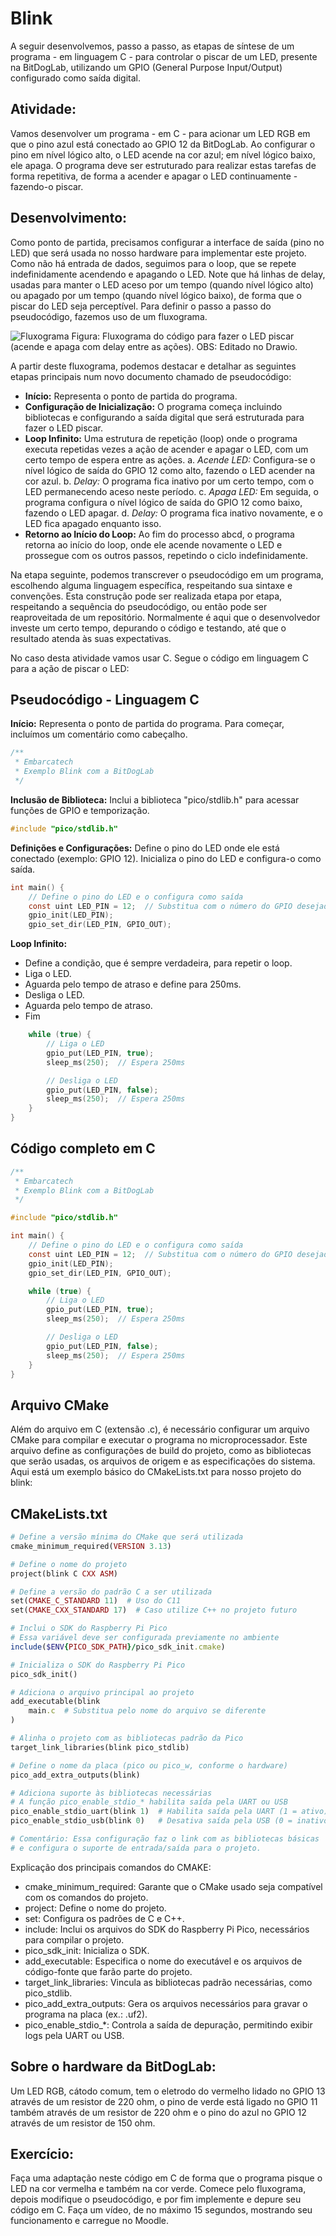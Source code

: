 # Blink
A seguir desenvolvemos, passo a passo,  as etapas de síntese de um programa - em linguagem C - para controlar o piscar de um LED, presente na BitDogLab, utilizando um GPIO (General Purpose Input/Output) configurado como saída digital.
 
## Atividade: 
Vamos desenvolver um programa - em C - para acionar um LED RGB em que o pino azul está conectado ao GPIO 12 da BitDogLab. Ao configurar o pino em nível lógico alto, o LED acende na cor azul; em nível lógico baixo, ele apaga. O programa deve ser estruturado para realizar estas tarefas de forma repetitiva, de forma a acender e apagar o LED continuamente - fazendo-o piscar.

## Desenvolvimento:
Como ponto de partida, precisamos configurar a interface de saída (pino no LED) que será usada no nosso hardware para implementar este projeto. Como não há entrada de dados, seguimos para o loop, que se repete indefinidamente acendendo e apagando o LED.
Note que há linhas de delay, usadas para manter o LED aceso por um tempo (quando nível lógico alto) ou apagado por um tempo (quando nível lógico baixo), de forma que o piscar do LED seja perceptível.
Para definir o passo a passo do pseudocódigo, fazemos uso de um fluxograma.

![Fluxograma](images/blink-fluxograma.png)
Figura: Fluxograma do código para fazer o LED piscar (acende e apaga com delay entre as ações). OBS: Editado no Drawio.

A partir deste fluxograma, podemos destacar e detalhar as seguintes etapas principais num novo documento chamado de pseudocódigo:

- **Início:** Representa o ponto de partida do programa.
- **Configuração de Inicialização:** O programa começa incluindo bibliotecas e configurando a saída digital que será estruturada para fazer o LED piscar.
- **Loop Infinito:** Uma estrutura de repetição (loop) onde o programa executa repetidas vezes a ação de acender e apagar o LED, com um certo tempo de espera entre as ações.
a.  *Acende LED:* Configura-se o nível lógico de saída do GPIO 12 como alto, fazendo o LED acender na cor azul.
b.  *Delay:* O programa fica inativo por um certo tempo, com o LED permanecendo aceso neste período.
c.  *Apaga LED:* Em seguida, o programa configura o nível lógico de saída do GPIO 12 como baixo, fazendo o LED apagar.
d.  *Delay:* O programa fica inativo novamente, e o LED fica apagado enquanto isso.
- **Retorno ao Início do Loop:** Ao fim do processo abcd, o programa retorna ao início do loop, onde ele acende novamente o LED e prossegue com os outros passos, repetindo o ciclo indefinidamente.

Na etapa seguinte, podemos transcrever o pseudocódigo em um programa, escolhendo alguma linguagem específica, respeitando sua sintaxe e convenções. Esta construção pode ser realizada etapa por etapa, respeitando a sequência do pseudocódigo, ou então pode ser reaproveitada de um repositório. Normalmente é aqui que o desenvolvedor investe um certo tempo, depurando o código e testando, até que o resultado atenda às suas expectativas.

No caso desta atividade vamos usar C. Segue o código em linguagem C para a ação de piscar o LED:

## Pseudocódigo - Linguagem C

**Início:** Representa o ponto de partida do programa. Para começar, incluímos um comentário como cabeçalho.

```c
/**
 * Embarcatech 
 * Exemplo Blink com a BitDogLab
 */
```

**Inclusão de Biblioteca:** Inclui a biblioteca "pico/stdlib.h" para acessar funções de GPIO e temporização.

```c
#include "pico/stdlib.h"
```

**Definições e Configurações:** Define o pino do LED onde ele está conectado (exemplo: GPIO 12). Inicializa o pino do LED e configura-o como saída.

```c
int main() {
    // Define o pino do LED e o configura como saída
    const uint LED_PIN = 12;  // Substitua com o número do GPIO desejado
    gpio_init(LED_PIN);
    gpio_set_dir(LED_PIN, GPIO_OUT);
```

**Loop Infinito:**
- Define a condição, que é sempre verdadeira, para repetir o loop.
- Liga o LED.
- Aguarda pelo tempo de atraso e define para 250ms.
- Desliga o LED.
- Aguarda pelo tempo de atraso.
- Fim

```c
    while (true) {
        // Liga o LED
        gpio_put(LED_PIN, true);
        sleep_ms(250);  // Espera 250ms

        // Desliga o LED
        gpio_put(LED_PIN, false);
        sleep_ms(250);  // Espera 250ms
    }
}
```

## Código completo em C

```c
/**
 * Embarcatech 
 * Exemplo Blink com a BitDogLab
 */

#include "pico/stdlib.h"

int main() {
    // Define o pino do LED e o configura como saída
    const uint LED_PIN = 12;  // Substitua com o número do GPIO desejado
    gpio_init(LED_PIN);
    gpio_set_dir(LED_PIN, GPIO_OUT);

    while (true) {
        // Liga o LED
        gpio_put(LED_PIN, true);
        sleep_ms(250);  // Espera 250ms

        // Desliga o LED
        gpio_put(LED_PIN, false);
        sleep_ms(250);  // Espera 250ms
    }
}
```

## Arquivo CMake
Além do arquivo em C (extensão .c), é necessário configurar um arquivo CMake para compilar e executar o programa no microprocessador. Este arquivo define as configurações de build do projeto, como as bibliotecas que serão usadas, os arquivos de origem e as especificações do sistema.
Aqui está um exemplo básico do CMakeLists.txt para nosso projeto do blink:

## CMakeLists.txt

```ruby
# Define a versão mínima do CMake que será utilizada
cmake_minimum_required(VERSION 3.13)

# Define o nome do projeto
project(blink C CXX ASM)

# Define a versão do padrão C a ser utilizada
set(CMAKE_C_STANDARD 11)  # Uso do C11
set(CMAKE_CXX_STANDARD 17)  # Caso utilize C++ no projeto futuro

# Inclui o SDK do Raspberry Pi Pico
# Essa variável deve ser configurada previamente no ambiente
include($ENV{PICO_SDK_PATH}/pico_sdk_init.cmake)

# Inicializa o SDK do Raspberry Pi Pico
pico_sdk_init()

# Adiciona o arquivo principal ao projeto
add_executable(blink
    main.c  # Substitua pelo nome do arquivo se diferente
)

# Alinha o projeto com as bibliotecas padrão da Pico
target_link_libraries(blink pico_stdlib)

# Define o nome da placa (pico ou pico_w, conforme o hardware)
pico_add_extra_outputs(blink)

# Adiciona suporte às bibliotecas necessárias
# A função pico_enable_stdio_* habilita saída pela UART ou USB
pico_enable_stdio_uart(blink 1)  # Habilita saída pela UART (1 = ativo)
pico_enable_stdio_usb(blink 0)   # Desativa saída pela USB (0 = inativo)

# Comentário: Essa configuração faz o link com as bibliotecas básicas
# e configura o suporte de entrada/saída para o projeto.
```


Explicação dos principais comandos do CMAKE:
- cmake_minimum_required: Garante que o CMake usado seja compatível com os comandos do projeto.
- project: Define o nome do projeto.
- set: Configura os padrões de C e C++.
- include: Inclui os arquivos do SDK do Raspberry Pi Pico, necessários para compilar o projeto.
- pico_sdk_init: Inicializa o SDK.
- add_executable: Especifica o nome do executável e os arquivos de código-fonte que farão parte do projeto.
- target_link_libraries: Vincula as bibliotecas padrão necessárias, como pico_stdlib.
- pico_add_extra_outputs: Gera os arquivos necessários para gravar o programa na placa (ex.: .uf2).
- pico_enable_stdio_*: Controla a saída de depuração, permitindo exibir logs pela UART ou USB.


## Sobre o hardware da BitDogLab:
Um LED RGB, cátodo comum, tem o eletrodo do vermelho lidado no GPIO 13 através de um resistor de 220 ohm, o pino de verde está ligado no GPIO 11 também através de um resistor de 220 ohm e o pino do azul no GPIO 12 através de um resistor de 150 ohm.


## Exercício:
Faça uma adaptação neste código em C de forma que o programa pisque o LED na cor vermelha e também na cor verde. Comece pelo fluxograma, depois modifique o pseudocódigo, e por fim implemente e depure seu código em C. Faça um vídeo, de no máximo 15 segundos, mostrando seu funcionamento e carregue no Moodle.
